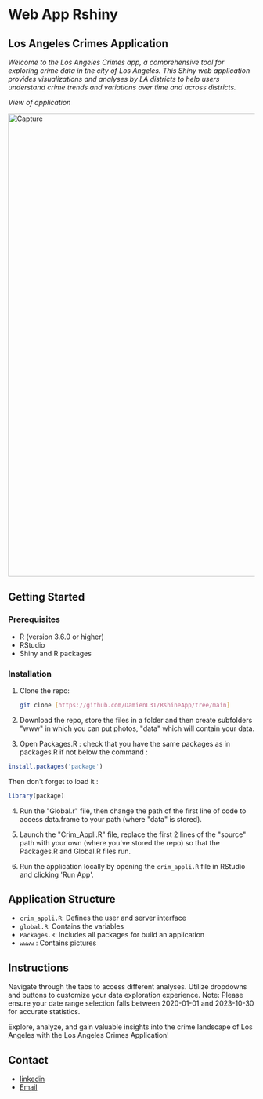 # Web App Rshiny 
## Los Angeles Crimes Application 

*Welcome to the Los Angeles Crimes app, a comprehensive tool for exploring crime data in the city of Los Angeles. This Shiny web application provides visualizations and analyses by LA districts to help users understand crime trends and variations over time and across districts.*

*View of application*

<img width="944" alt="Capture" src="https://github.com/DamienL31/RshineApp/assets/152622955/9f937278-d26e-4177-8da1-7a7bd29fd74c">

## Getting Started

### Prerequisites

- R (version 3.6.0 or higher)
- RStudio
- Shiny and R packages

### Installation

1. Clone the repo:
   ```sh
   git clone [https://github.com/DamienL31/RshineApp/tree/main]
   ```
2. Download the repo, store the files in a folder and then create subfolders "www" in which you can put photos, "data" which will contain your data.
   
3. Open Packages.R : 
check that you have the same packages as in packages.R if not below the command :
```R
install.packages('package')
```
Then don't forget to load it :
```R
library(package)
```
4. Run the "Global.r" file, then change the path of the first line of code to access data.frame to your path (where "data" is stored).

5. Launch the "Crim_Appli.R" file, replace the first 2 lines of the "source" path with your own (where you've stored the repo) so that the Packages.R and Global.R files run.

6. Run the application locally by opening the `crim_appli.R` file in RStudio and clicking 'Run App'. 

## Application Structure

- `crim_appli.R`: Defines the user and server interface
- `global.R`: Contains the variables 
- `Packages.R`: Includes all packages for build an application
- `wwww` : Contains pictures

## Instructions 

Navigate through the tabs to access different analyses.
Utilize dropdowns and buttons to customize your data exploration experience.
Note: Please ensure your date range selection falls between 2020-01-01 and 2023-10-30 for accurate statistics.

Explore, analyze, and gain valuable insights into the crime landscape of Los Angeles with the Los Angeles Crimes Application!

## Contact
 
- [linkedin](https://www.linkedin.com/in/damien-lauger-8aa64a151)
- [Email](damien.lauger.edu@groupe-gema.com)

